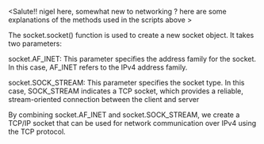 <Salute!! nigel here, somewhat new to networking ?
here are some explanations of the methods used in the scripts above >

The socket.socket() function is used to create a new socket object. It takes two parameters:



socket.AF_INET: This parameter specifies the address family for the socket. In this case, AF_INET refers to the IPv4 address family.

socket.SOCK_STREAM: This parameter specifies the socket type. In this case, SOCK_STREAM indicates a TCP socket, which provides a reliable, stream-oriented connection between the client and server

By combining socket.AF_INET and socket.SOCK_STREAM, we create a TCP/IP socket that can be used for network communication over IPv4 using the TCP protocol.



